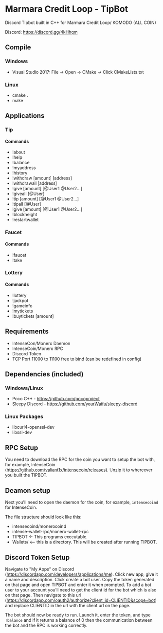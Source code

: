 # Marmara Credit Loop - TipBot
Discord Tipbot built in C++ for Marmara Credit Loop/ KOMODO (ALL COIN)

Discord: https://discord.gg/4kHhqm

## Compile

### Windows
* Visual Studio 2017: File -> Open -> CMake -> Click CMakeLists.txt

### Linux
* cmake .
* make 

## Applications

### Tip

#### Commands
* !about
* !help
* !balance
* !myaddress
* !history
* !withdraw [amount] [address]
* !withdrawall [address]
* !give [amount] [@User1 @User2...]
* !giveall [@User]
* !tip [amount] [@User1 @User2...]
* !tipall [@User]
* !give [amount] [@User1 @User2...]
* !blockheight
* !restartwallet

### Faucet

#### Commands
* !faucet
* !take

### Lottery
#### Commands
* !lottery
* !jackpot
* !gameinfo
* !mytickets
* !buytickets [amount]

## Requirements
* IntenseCon/Monero Daemon
* IntenseCoin/Monero RPC
* Discord Token 
* TCP Port 11000 to 11100 free to bind (can be redefined in config)

## Dependencies (included)

### Windows/Linux
* Poco C++ - https://github.com/pocoproject
* Sleepy Discord - https://github.com/yourWaifu/sleepy-discord

### Linux Packages
* libcurl4-openssl-dev
* libssl-dev

## RPC Setup
You need to download the RPC for the coin you want to setup the bot with, for example, IntenseCoin (https://github.com/valiant1x/intensecoin/releases). Unzip it to whereever you built the TIPBOT.

## Deamon setup
Next you'll need to open the daemon for the coin, for example, `intensecoind` for IntenseCoin.

The file structure should look like this:
* intensecoind/monerocoind
* intense-wallet-rpc/monero-wallet-rpc
* TIPBOT <- This programs executable. 
* Wallets/ <-- this is a directory. This will be created after running TIPBOT.

## Discord Token Setup
Navigate to "My Apps" on Discord (https://discordapp.com/developers/applications/me). 
Click new app, give it a name and description. 
Click create a bot user.
Copy the token generated on that page and open TIPBOT and enter it when prompted.
To add a bot user to your account you'll need to get the client id for the bot which is also on that page. 
Then navigate to this url (https://discordapp.com/oauth2/authorize?client_id=CLIENTID&scope=bot) and replace CLIENTID in the url with the client url on the page.

The bot should now be ready to run. Launch it, enter the token, and type `!balance` and if it returns a balance of 0 then the communication between the bot and the RPC is working correctly. 



